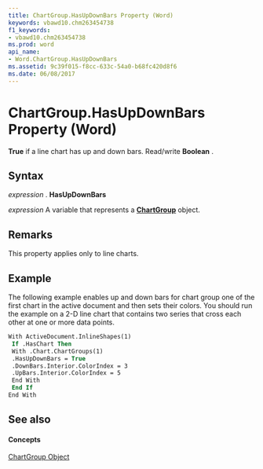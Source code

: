 ```yaml
---
title: ChartGroup.HasUpDownBars Property (Word)
keywords: vbawd10.chm263454738
f1_keywords:
- vbawd10.chm263454738
ms.prod: word
api_name:
- Word.ChartGroup.HasUpDownBars
ms.assetid: 9c39f015-f8cc-633c-54a0-b68fc420d8f6
ms.date: 06/08/2017
---
```



# ChartGroup.HasUpDownBars Property (Word)

 **True** if a line chart has up and down bars. Read/write **Boolean** .


## Syntax

 _expression_ . **HasUpDownBars**

 _expression_ A variable that represents a **[ChartGroup](Word.ChartGroup.md)** object.


## Remarks

This property applies only to line charts. 


## Example

The following example enables up and down bars for chart group one of the first chart in the active document and then sets their colors. You should run the example on a 2-D line chart that contains two series that cross each other at one or more data points.


```vb
With ActiveDocument.InlineShapes(1) 
 If .HasChart Then 
 With .Chart.ChartGroups(1) 
 .HasUpDownBars = True 
 .DownBars.Interior.ColorIndex = 3 
 .UpBars.Interior.ColorIndex = 5 
 End With 
 End If 
End With
```


## See also


#### Concepts


[ChartGroup Object](Word.ChartGroup.md)

